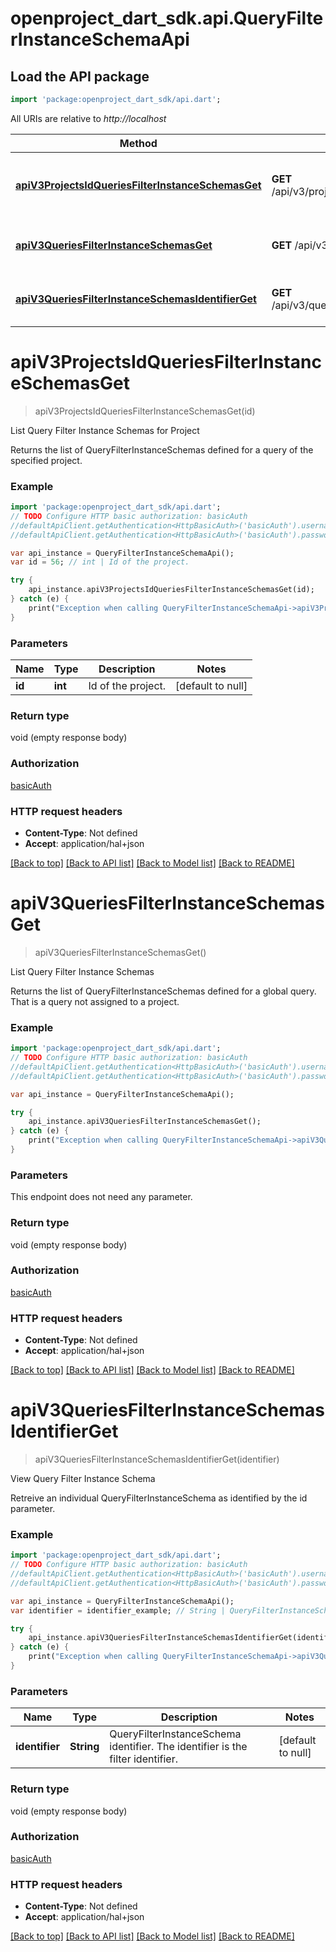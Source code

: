 # openproject_dart_sdk.api.QueryFilterInstanceSchemaApi

## Load the API package
```dart
import 'package:openproject_dart_sdk/api.dart';
```

All URIs are relative to *http://localhost*

Method | HTTP request | Description
------------- | ------------- | -------------
[**apiV3ProjectsIdQueriesFilterInstanceSchemasGet**](QueryFilterInstanceSchemaApi.md#apiV3ProjectsIdQueriesFilterInstanceSchemasGet) | **GET** /api/v3/projects/{id}/queries/filter_instance_schemas | List Query Filter Instance Schemas for Project
[**apiV3QueriesFilterInstanceSchemasGet**](QueryFilterInstanceSchemaApi.md#apiV3QueriesFilterInstanceSchemasGet) | **GET** /api/v3/queries/filter_instance_schemas | List Query Filter Instance Schemas
[**apiV3QueriesFilterInstanceSchemasIdentifierGet**](QueryFilterInstanceSchemaApi.md#apiV3QueriesFilterInstanceSchemasIdentifierGet) | **GET** /api/v3/queries/filter_instance_schemas/{identifier} | View Query Filter Instance Schema


# **apiV3ProjectsIdQueriesFilterInstanceSchemasGet**
> apiV3ProjectsIdQueriesFilterInstanceSchemasGet(id)

List Query Filter Instance Schemas for Project

Returns the list of QueryFilterInstanceSchemas defined for a query of the specified project.

### Example 
```dart
import 'package:openproject_dart_sdk/api.dart';
// TODO Configure HTTP basic authorization: basicAuth
//defaultApiClient.getAuthentication<HttpBasicAuth>('basicAuth').username = 'YOUR_USERNAME'
//defaultApiClient.getAuthentication<HttpBasicAuth>('basicAuth').password = 'YOUR_PASSWORD';

var api_instance = QueryFilterInstanceSchemaApi();
var id = 56; // int | Id of the project.

try { 
    api_instance.apiV3ProjectsIdQueriesFilterInstanceSchemasGet(id);
} catch (e) {
    print("Exception when calling QueryFilterInstanceSchemaApi->apiV3ProjectsIdQueriesFilterInstanceSchemasGet: $e\n");
}
```

### Parameters

Name | Type | Description  | Notes
------------- | ------------- | ------------- | -------------
 **id** | **int**| Id of the project. | [default to null]

### Return type

void (empty response body)

### Authorization

[basicAuth](../README.md#basicAuth)

### HTTP request headers

 - **Content-Type**: Not defined
 - **Accept**: application/hal+json

[[Back to top]](#) [[Back to API list]](../README.md#documentation-for-api-endpoints) [[Back to Model list]](../README.md#documentation-for-models) [[Back to README]](../README.md)

# **apiV3QueriesFilterInstanceSchemasGet**
> apiV3QueriesFilterInstanceSchemasGet()

List Query Filter Instance Schemas

Returns the list of QueryFilterInstanceSchemas defined for a global query. That is a query not assigned to a project.

### Example 
```dart
import 'package:openproject_dart_sdk/api.dart';
// TODO Configure HTTP basic authorization: basicAuth
//defaultApiClient.getAuthentication<HttpBasicAuth>('basicAuth').username = 'YOUR_USERNAME'
//defaultApiClient.getAuthentication<HttpBasicAuth>('basicAuth').password = 'YOUR_PASSWORD';

var api_instance = QueryFilterInstanceSchemaApi();

try { 
    api_instance.apiV3QueriesFilterInstanceSchemasGet();
} catch (e) {
    print("Exception when calling QueryFilterInstanceSchemaApi->apiV3QueriesFilterInstanceSchemasGet: $e\n");
}
```

### Parameters
This endpoint does not need any parameter.

### Return type

void (empty response body)

### Authorization

[basicAuth](../README.md#basicAuth)

### HTTP request headers

 - **Content-Type**: Not defined
 - **Accept**: application/hal+json

[[Back to top]](#) [[Back to API list]](../README.md#documentation-for-api-endpoints) [[Back to Model list]](../README.md#documentation-for-models) [[Back to README]](../README.md)

# **apiV3QueriesFilterInstanceSchemasIdentifierGet**
> apiV3QueriesFilterInstanceSchemasIdentifierGet(identifier)

View Query Filter Instance Schema

Retreive an individual QueryFilterInstanceSchema as identified by the id parameter.

### Example 
```dart
import 'package:openproject_dart_sdk/api.dart';
// TODO Configure HTTP basic authorization: basicAuth
//defaultApiClient.getAuthentication<HttpBasicAuth>('basicAuth').username = 'YOUR_USERNAME'
//defaultApiClient.getAuthentication<HttpBasicAuth>('basicAuth').password = 'YOUR_PASSWORD';

var api_instance = QueryFilterInstanceSchemaApi();
var identifier = identifier_example; // String | QueryFilterInstanceSchema identifier. The identifier is the filter identifier.

try { 
    api_instance.apiV3QueriesFilterInstanceSchemasIdentifierGet(identifier);
} catch (e) {
    print("Exception when calling QueryFilterInstanceSchemaApi->apiV3QueriesFilterInstanceSchemasIdentifierGet: $e\n");
}
```

### Parameters

Name | Type | Description  | Notes
------------- | ------------- | ------------- | -------------
 **identifier** | **String**| QueryFilterInstanceSchema identifier. The identifier is the filter identifier. | [default to null]

### Return type

void (empty response body)

### Authorization

[basicAuth](../README.md#basicAuth)

### HTTP request headers

 - **Content-Type**: Not defined
 - **Accept**: application/hal+json

[[Back to top]](#) [[Back to API list]](../README.md#documentation-for-api-endpoints) [[Back to Model list]](../README.md#documentation-for-models) [[Back to README]](../README.md)

